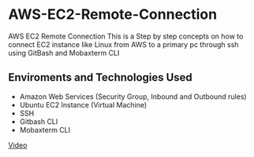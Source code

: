 <h1>AWS-EC2-Remote-Connection</h1>
AWS EC2 Remote Connection
This is a Step by step concepts on how to connect EC2 instance like Linux from AWS to a primary pc through ssh using GitBash and Mobaxterm CLI

<h2>Enviroments and Technologies Used</h2>

- Amazon Web Services (Security Group, Inbound and Outbound rules)
- Ubuntu EC2 Instance (Virtual Machine)
- SSH
- Gitbash CLI
- Mobaxterm CLI


[Video](https://drive.google.com/file/d/1uMn2e4599qFLc0QTSKXYJ74E0wfKyWoi/view?usp=sharing)
